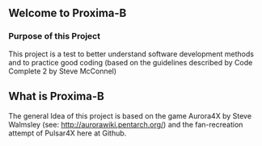 ## Welcome to Proxima-B
### Purpose of this Project
This project is a test to better understand software development methods and to practice good coding (based on the guidelines described by Code Complete 2 by Steve McConnel)

## What is Proxima-B
The general Idea of this project is based on the game Aurora4X by Steve Walmsley (see: http://aurorawiki.pentarch.org/) and the fan-recreation attempt of Pulsar4X here at Github.

